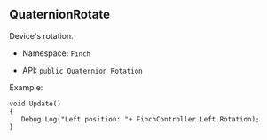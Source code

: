 ## QuaternionRotate

Device's rotation.

* Namespace: `Finch` 

* API: `public Quaternion Rotation` 

Example:  
```
void Update()
{
   Debug.Log("Left position: "+ FinchController.Left.Rotation);
}
```
